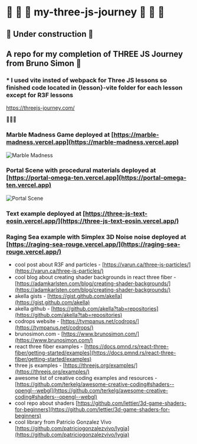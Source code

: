 # 🙉 🍔 🍩 my-three-js-journey 🙉 🍔 🍩

## 🚧 Under construction 🚧

## A repo for my completion of THREE JS Journey from Bruno Simon 🍔

### \* I used vite insted of webpack for Three JS lessons so finished code located in {lesson}-vite folder for each lesson except for R3F lessons

<https://threejs-journey.com/>

🦊🦊🦊

### Marble Madness Game deployed at [https://marble-madness.vercel.app](https://marble-madness.vercel.app)

![Marble Madness](https://github.com/moonraker22/my-three-js-journey/raw/main/53-create-a-game-with-r3f/public/Marble_Maddness.jpg)

### Portal Scene with procedural materials deployed at [https://portal-omega-ten.vercel.app](https://portal-omega-ten.vercel.app)

![Portal Scene](https://github.com/moonraker22/my-three-js-journey/blob/main/38-importing-and-optimizing-the-scene/38-vite/public/resources/portal_readme.jpg?raw=true)

### Text example deployed at [https://three-js-text-eosin.vercel.app/](https://three-js-text-eosin.vercel.app/)

### Raging Sea example with Simplex 3D Noise noise deployed at [https://raging-sea-rouge.vercel.app/](https://raging-sea-rouge.vercel.app/)

- cool post about R3F and particles - [https://varun.ca/three-js-particles/](https://varun.ca/three-js-particles/)
- cool blog about creating shader backgrounds in react three fiber - [https://adamkarlsten.com/blog/creating-shader-backgrounds/](https://adamkarlsten.com/blog/creating-shader-backgrounds/)
- akella gists - [https://gist.github.com/akella](https://gist.github.com/akella)
- akella github - [https://github.com/akella?tab=repositories](https://github.com/akella?tab=repositories)
- codrops website - [https://tympanus.net/codrops/](https://tympanus.net/codrops/)
- brunosimon.com - [https://www.brunosimon.com/](https://www.brunosimon.com/)
- react three fiber examples - [https://docs.pmnd.rs/react-three-fiber/getting-started/examples](https://docs.pmnd.rs/react-three-fiber/getting-started/examples)
- three js examples - [https://threejs.org/examples/](https://threejs.org/examples/)
- awesome list of creative coding examples and resources - [https://github.com/terkelg/awesome-creative-coding#shaders--opengl--webgl](https://github.com/terkelg/awesome-creative-coding#shaders--opengl--webgl)
- cool repo about shaders [https://github.com/lettier/3d-game-shaders-for-beginners](https://github.com/lettier/3d-game-shaders-for-beginners)
- cool library from Patricio Gonzalez Vivo [https://github.com/patriciogonzalezvivo/lygia](https://github.com/patriciogonzalezvivo/lygia)
